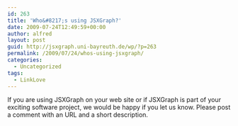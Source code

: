 ```yaml
---
id: 263
title: 'Who&#8217;s using JSXGraph?'
date: 2009-07-24T12:49:59+00:00
author: alfred
layout: post
guid: http://jsxgraph.uni-bayreuth.de/wp/?p=263
permalink: /2009/07/24/whos-using-jsxgraph/
categories:
  - Uncategorized
tags:
  - LinkLove
---
```

If you are using JSXGraph on your web site or if JSXGraph is part of your exciting software project, we would be happy if you let us know. Please post a comment with an URL and a short description.